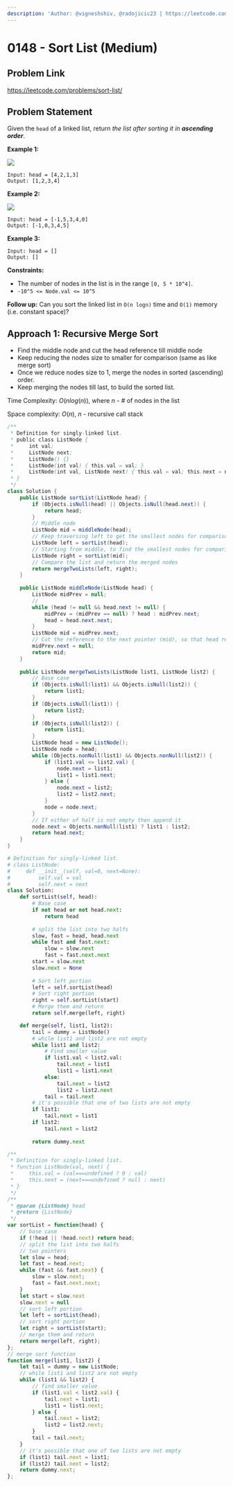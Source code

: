 ```yaml
---
description: 'Author: @vigneshshiv, @radojicic23 | https://leetcode.com/problems/sort-list/'
---
```


# 0148 - Sort List (Medium)

## Problem Link

https://leetcode.com/problems/sort-list/

## Problem Statement

Given the `head` of a linked list, return _the list after sorting it in **ascending order**_.

**Example 1:**

![](https://assets.leetcode.com/uploads/2020/09/14/sort\_list\_1.jpg)

```
Input: head = [4,2,1,3]
Output: [1,2,3,4]
```

**Example 2:**

![](https://assets.leetcode.com/uploads/2020/09/14/sort\_list\_2.jpg)

```
Input: head = [-1,5,3,4,0]
Output: [-1,0,3,4,5]
```

**Example 3:**

```
Input: head = []
Output: []
```

**Constraints:**

* The number of nodes in the list is in the range `[0, 5 * 10^4]`.
* `-10^5 <= Node.val <= 10^5`

**Follow up:** Can you sort the linked list in `O(n logn)` time and `O(1)` memory (i.e. constant space)?

## Approach 1: Recursive Merge Sort

* Find the middle node and cut the head reference till middle node
* Keep reducing the nodes size to smaller for comparison (same as like merge sort)
* Once we reduce nodes size to 1, merge the nodes in sorted (ascending) order.
* Keep merging the nodes till last, to build the sorted list.

Time Complexity: $O(n log(n))$, where $n$ - # of nodes in the list

Space complexity: $O(n)$, $n$ - recursive call stack

<Tabs>
<TabItem value="java" label="Java">
<SolutionAuthor name="@vigneshshiv"/>

```java
/**
 * Definition for singly-linked list.
 * public class ListNode {
 *     int val;
 *     ListNode next;
 *     ListNode() {}
 *     ListNode(int val) { this.val = val; }
 *     ListNode(int val, ListNode next) { this.val = val; this.next = next; }
 * }
 */
class Solution {
    public ListNode sortList(ListNode head) {
        if (Objects.isNull(head) || Objects.isNull(head.next)) {
            return head;
        }
        // Middle node
        ListNode mid = middleNode(head);
        // Keep traversing left to get the smallest nodes for comparison (smallest we can get is 1 node)
        ListNode left = sortList(head);
        // Starting from middle, to find the smallest nodes for comparison
        ListNode right = sortList(mid);
        // Compare the list and return the merged nodes
        return mergeTwoLists(left, right);
    }
    
    public ListNode middleNode(ListNode head) {
        ListNode midPrev = null;
        //
        while (head != null && head.next != null) {
            midPrev = (midPrev == null) ? head : midPrev.next;
            head = head.next.next;
        }
        ListNode mid = midPrev.next;
        // Cut the reference to the next pointer (mid), so that head remains from start to mid.
        midPrev.next = null;
        return mid;
    }
    
    public ListNode mergeTwoLists(ListNode list1, ListNode list2) {
        // Base case
        if (Objects.isNull(list1) && Objects.isNull(list2)) {
            return list1;
        }
        if (Objects.isNull(list1)) {
            return list2;
        }
        if (Objects.isNull(list2)) {
            return list1;
        }
        ListNode head = new ListNode();
        ListNode node = head;
        while (Objects.nonNull(list1) && Objects.nonNull(list2)) {
            if (list1.val <= list2.val) {
                node.next = list1;
                list1 = list1.next;
            } else {
                node.next = list2;
                list2 = list2.next;
            }
            node = node.next;
        }
        // If either of half is not empty then append it
        node.next = Objects.nonNull(list1) ? list1 : list2;
        return head.next;
    }
}
```

</TabItem>

<TabItem value="python" label="Python">
<SolutionAuthor name="@radojicic23"/>

```python
# Definition for singly-linked list.
# class ListNode:
#     def __init__(self, val=0, next=None):
#         self.val = val
#         self.next = next
class Solution:
    def sortList(self, head):
        # Base case 
        if not head or not head.next:
            return head
        
        # split the list into two halfs
        slow, fast = head, head.next 
        while fast and fast.next:
            slow = slow.next 
            fast = fast.next.next
        start = slow.next 
        slow.next = None 
        
        # Sort left portion
        left = self.sortList(head)
        # Sort right portion
        right = self.sortList(start)
        # Merge them and return
        return self.merge(left, right)

    def merge(self, list1, list2):
        tail = dummy = ListNode()
        # while list1 and list2 are not empty
        while list1 and list2:
            # Find smaller value 
            if list1.val < list2.val:
                tail.next = list1
                list1 = list1.next 
            else:
                tail.next = list2
                list2 = list2.next 
            tail = tail.next
        # it's possible that one of two lists are not empty
        if list1: 
            tail.next = list1
        if list2:
            tail.next = list2
        
        return dummy.next
```

</TabItem>

<TabItem value="javascript" label="JavaScript">
<SolutionAuthor name="@radojicic23"/>

```javascript
/**
 * Definition for singly-linked list.
 * function ListNode(val, next) {
 *     this.val = (val===undefined ? 0 : val)
 *     this.next = (next===undefined ? null : next)
 * }
 */
/**
 * @param {ListNode} head
 * @return {ListNode}
 */
var sortList = function(head) {
    // base case 
    if (!head || !head.next) return head;
    // split the list into two halfs
    // two pointers
    let slow = head;
    let fast = head.next;
    while (fast && fast.next) {
        slow = slow.next;
        fast = fast.next.next;
    }
    let start = slow.next
    slow.next = null
    // sort left portion
    let left = sortList(head);
    // sort right portion
    let right = sortList(start);
    // merge them and return 
    return merge(left, right);
};
// merge sort function
function merge(list1, list2) {
    let tail = dummy = new ListNode;
    // while list1 and list2 are not empty
    while (list1 && list2) {
        // find smaller value 
        if (list1.val < list2.val) {
            tail.next = list1;
            list1 = list1.next;
        } else {
            tail.next = list2;
            list2 = list2.next;
        }
        tail = tail.next;
    }
    // it's possible that one of two lists are not empty
    if (list1) tail.next = list1;
    if (list2) tail.next = list2;
    return dummy.next;
};
```

</TabItem>
</Tabs>
